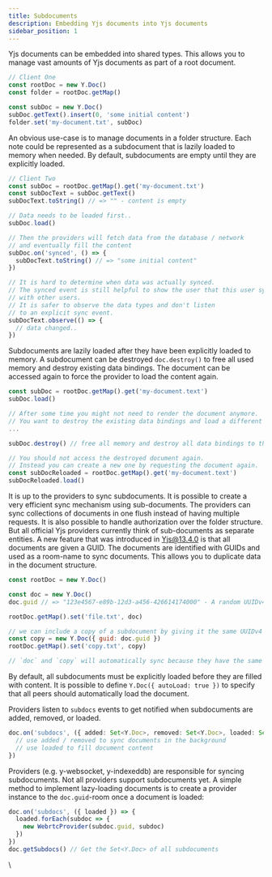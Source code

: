 ```yaml
---
title: Subdocuments
description: Embedding Yjs documents into Yjs documents 
sidebar_position: 1
---
```


Yjs documents can be embedded into shared types. This allows you to manage vast amounts of Yjs documents as part of a root document.

```javascript
// Client One
const rootDoc = new Y.Doc()
const folder = rootDoc.getMap()

const subDoc = new Y.Doc()
subDoc.getText().insert(0, 'some initial content')
folder.set('my-document.txt', subDoc)
```

An obvious use-case is to manage documents in a folder structure. Each note could be represented as a subdocument that is lazily loaded to memory when needed. By default, subdocuments are empty until they are explicitly loaded.

```javascript
// Client Two
const subDoc = rootDoc.getMap().get('my-document.txt')
const subDocText = subDoc.getText()
subDocText.toString() // => "" - content is empty

// Data needs to be loaded first..
subDoc.load()

// Then the providers will fetch data from the database / network
// and eventually fill the content
subDoc.on('synced', () => {
  subDocText.toString() // => "some initial content"
})

// It is hard to determine when data was actually synced.
// The synced event is still helpful to show the user that this user synced
// with other users.
// It is safer to observe the data types and don't listen
// to an explicit sync event.
subDocText.observe(() => {
  // data changed..
})
```

Subdocuments are lazily loaded after they have been explicitly loaded to memory. A subdocument can be destroyed `doc.destroy()` to free all used memory and destroy existing data bindings. The document can be accessed again to force the provider to load the content again.

```javascript
const subDoc = rootDoc.getMap().get('my-document.text')
subDoc.load()

// After some time you might not need to render the document anymore.
// You want to destroy the existing data bindings and load a different document
...

subDoc.destroy() // free all memory and destroy all data bindings to this document.

// You should not access the destroyed document again.
// Instead you can create a new one by requesting the document again.
const subDocReloaded = rootDoc.getMap().get('my-document.text')
subDocReloaded.load()
```

It is up to the providers to sync subdocuments. It is possible to create a very efficient sync mechanism using sub-documents. The providers can sync collections of documents in one flush instead of having multiple requests. It is also possible to handle authorization over the folder structure. But all official Yjs providers currently think of sub-documents as separate entities. A new feature that was introduced in Yjs@13.4.0 is that all documents are given a GUID. The documents are identified with GUIDs and used as a room-name to sync documents. This allows you to duplicate data in the document structure.

```javascript
const rootDoc = new Y.Doc()

const doc = new Y.Doc()
doc.guid // => "123e4567-e89b-12d3-a456-426614174000" - A random UUIDv4

rootDoc.getMap().set('file.txt', doc)

// we can include a copy of a subdocument by giving it the same UUIDv4
const copy = new Y.Doc({ guid: doc.guid })
rootDoc.getMap().set('copy.txt', copy)

// `doc` and `copy` will automatically sync because they have the same guid
```

By default, all subdocuments must be explicitly loaded before they are filled with content. It is possible to define `Y.Doc({ autoLoad: true })` to specify that all peers should automatically load the document.

Providers listen to `subdocs` events to get notified when subdocuments are added, removed, or loaded.

```typescript
doc.on('subdocs', ({ added: Set<Y.Doc>, removed: Set<Y.Doc>, loaded: Set<Y.Doc> }) => {
  // use added / removed to sync documents in the background
  // use loaded to fill document content
})
```

Providers (e.g. y-websocket, y-indexeddb) are responsible for syncing subdocuments. Not all providers support subdocuments yet. A simple method to implement lazy-loading documents is to create a provider instance to the `doc.guid`-room once a document is loaded:

```javascript
doc.on('subdocs', ({ loaded }) => {
  loaded.forEach(subdoc => {
    new WebrtcProvider(subdoc.guid, subdoc)
  })
})
doc.getSubdocs() // Get the Set<Y.Doc> of all subdocuments
```

\
